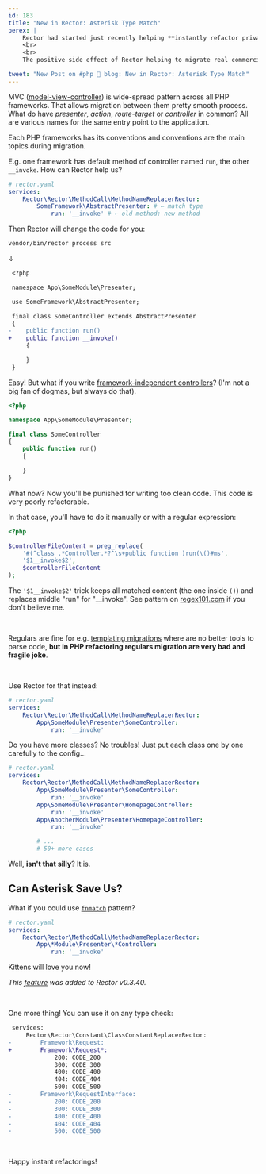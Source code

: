 ```yaml
---
id: 183
title: "New in Rector: Asterisk Type Match"
perex: |
    Rector had started just recently helping **instantly refactor private commercial projects**. Not just from legacy to modern PHP, but also **from one PHP framework to another**. I won't tell you which ones as the work is in progress, but when it's finished, you'll be the first to hear.
    <br>
    <br>
    The positive side effect of Rector helping to migrate real commercial project **are new features in its core** that is free and open-source. Today with little, yet powerful *asterisk type match*.

tweet: "New Post on #php 🐘 blog: New in Rector: Asterisk Type Match"
---
```


MVC ([model-view-controller](https://en.wikipedia.org/wiki/Model%E2%80%93view%E2%80%93controller)) is wide-spread pattern across all PHP frameworks.
That allows migration between them pretty smooth process. What do have *presenter*, *action*, *route-target* or *controller* in common? All are various names for the same entry point to the application.

Each PHP frameworks has its conventions and conventions are the main topics during migration.

E.g. one framework has default method of controller named `run`, the other `__invoke`. How can Rector help us?

```yaml
# rector.yaml
services:
    Rector\Rector\MethodCall\MethodNameReplacerRector:
        SomeFramework\AbstractPresenter: # ← match type
            run: '__invoke' # ← old method: new method
```

Then Rector will change the code for you:

```bash
vendor/bin/rector process src
```

↓

```diff
 <?php

 namespace App\SomeModule\Presenter;

 use SomeFramework\AbstractPresenter;

 final class SomeController extends AbstractPresenter
 {
-    public function run()
+    public function __invoke()
     {

     }
 }
```

Easy! But what if you write [framework-independent controllers](https://matthiasnoback.nl/2014/06/how-to-create-framework-independent-controllers/)? (I'm not a big fan of dogmas, but always do that).

```php
<?php

namespace App\SomeModule\Presenter;

final class SomeController
{
    public function run()
    {

    }
}
```

What now? Now you'll be punished for writing too clean code. This code is very poorly refactorable.

In that case, you'll have to do it manually or with a regular expression:

```php
<?php

$controllerFileContent = preg_replace(
    '#(^class .*Controller.*?^\s+public function )run(\()#ms',
    '$1__invoke$2',
    $controllerFileContent
);
```

The `'$1__invoke$2'` trick keeps all matched content (the one inside `()`) and replaces middle "run" for "__invoke". See pattern on [regex101.com](https://regex101.com/r/u5LtXX/1/) if you don't believe me.

<br>

Regulars are fine for e.g. [templating migrations](/blog/2018/07/05/how-to-convert-latte-templates-to-twig-in-27-regular-expressions/) where are no better tools to parse code, **but in PHP refactoring regulars migration are very bad and fragile joke**.

<br>

Use Rector for that instead:

```yaml
# rector.yaml
services:
    Rector\Rector\MethodCall\MethodNameReplacerRector:
        App\SomeModule\Presenter\SomeController:
            run: '__invoke'
```

Do you have more classes? No troubles! Just put each class one by one carefully to the config...

```yaml
# rector.yaml
services:
    Rector\Rector\MethodCall\MethodNameReplacerRector:
        App\SomeModule\Presenter\SomeController:
            run: '__invoke'
        App\SomeModule\Presenter\HomepageController:
            run: '__invoke'
        App\AnotherModule\Presenter\HomepageController:
            run: '__invoke'

        # ...
        # 50+ more cases
```

Well, **isn't that silly**? It is.

## Can Asterisk Save Us?

What if you could use [`fnmatch`](http://php.net/manual/en/function.fnmatch.php) pattern?

```yaml
# rector.yaml
services:
    Rector\Rector\MethodCall\MethodNameReplacerRector:
        App\*Module\Presenter\*Controller:
            run: '__invoke'
```

Kittens will love you now!

*This [feature](https://github.com/rectorphp/rector/pull/1004) was added to Rector v0.3.40.*

<br>

One more thing! You can use it on any type check:

```diff
 services:
     Rector\Rector\Constant\ClassConstantReplacerRector:
-        Framework\Request:
+        Framework\Request*:
             200: CODE_200
             300: CODE_300
             400: CODE_400
             404: CODE_404
             500: CODE_500
-        Framework\RequestInterface:
-            200: CODE_200
-            300: CODE_300
-            400: CODE_400
-            404: CODE_404
-            500: CODE_500
```

<br>

Happy instant refactorings!